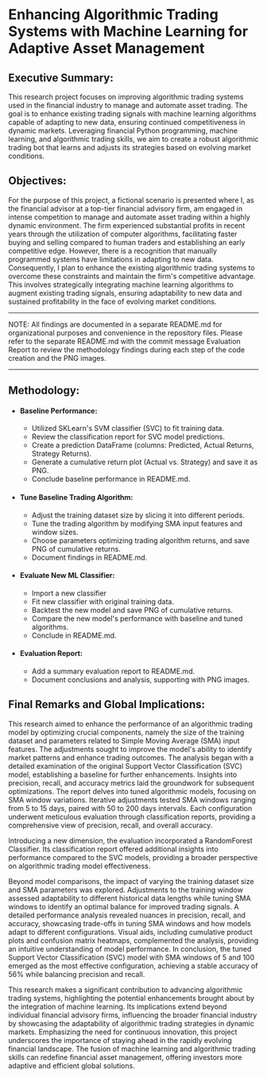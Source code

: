# Enhancing Algorithmic Trading Systems with Machine Learning for Adaptive Asset Management

## Executive Summary:
This research project focuses on improving algorithmic trading systems used in the financial industry to manage and automate asset trading. The goal is to enhance existing trading signals with machine learning algorithms capable of adapting to new data, ensuring continued competitiveness in dynamic markets. Leveraging financial Python programming, machine learning, and algorithmic trading skills, we aim to create a robust algorithmic trading bot that learns and adjusts its strategies based on evolving market conditions.

## Objectives: 
For the purpose of this project, a fictional scenario is presented where I, as the financial advisor at a top-tier financial advisory firm, am engaged in intense competition to manage and automate asset trading within a highly dynamic environment. The firm experienced substantial profits in recent years through the utilization of computer algorithms, facilitating faster buying and selling compared to human traders and establishing an early competitive edge. However, there is a recognition that manually programmed systems have limitations in adapting to new data. Consequently, I plan to enhance the existing algorithmic trading systems to overcome these constraints and maintain the firm's competitive advantage. This involves strategically integrating machine learning algorithms to augment existing trading signals, ensuring adaptability to new data and sustained profitability in the face of evolving market conditions.

_________________________________________________________________________
NOTE: All findings are documented in a separate README.md for organizational purposes and convenience in the repository files. 
Please refer to the separate README.md with the commit message Evaluation Report to review the methodology findings during each step of the code creation and the PNG images.
_______________________________________________________________________________________________________________________________________________________

## Methodology: 
- #### Baseline Performance:
  - Utilized SKLearn's SVM classifier (SVC) to fit training data.
  - Review the classification report for SVC model predictions.
  - Create a prediction DataFrame (columns: Predicted, Actual Returns, Strategy Returns).
  - Generate a cumulative return plot (Actual vs. Strategy) and save it as PNG.
  - Conclude baseline performance in README.md.
    
- #### Tune Baseline Trading Algorithm:
  - Adjust the training dataset size by slicing it into different periods.
  - Tune the trading algorithm by modifying SMA input features and window sizes.
  - Choose parameters optimizing trading algorithm returns, and save PNG of cumulative returns.
  - Document findings in README.md.

- #### Evaluate New ML Classifier:
  - Import a new classifier
  - Fit new classifier with original training data.
  - Backtest the new model and save PNG of cumulative returns.
  - Compare the new model's performance with baseline and tuned algorithms.
  - Conclude in README.md.
- #### Evaluation Report:
  - Add a summary evaluation report to README.md.
  - Document conclusions and analysis, supporting with PNG images.

## Final Remarks and Global Implications:
This research aimed to enhance the performance of an algorithmic trading model by optimizing crucial components, namely the size of the training dataset and parameters related to Simple Moving Average (SMA) input features. The adjustments sought to improve the model's ability to identify market patterns and enhance trading outcomes.
The analysis began with a detailed examination of the original Support Vector Classification (SVC) model, establishing a baseline for further enhancements. Insights into precision, recall, and accuracy metrics laid the groundwork for subsequent optimizations.
The report delves into tuned algorithmic models, focusing on SMA window variations. Iterative adjustments tested SMA windows ranging from 5 to 15 days, paired with 50 to 200 days intervals. Each configuration underwent meticulous evaluation through classification reports, providing a comprehensive view of precision, recall, and overall accuracy.

Introducing a new dimension, the evaluation incorporated a RandomForest Classifier. Its classification report offered additional insights into performance compared to the SVC models, providing a broader perspective on algorithmic trading model effectiveness.

Beyond model comparisons, the impact of varying the training dataset size and SMA parameters was explored. Adjustments to the training window assessed adaptability to different historical data lengths while tuning SMA windows to identify an optimal balance for improved trading signals. A detailed performance analysis revealed nuances in precision, recall, and accuracy, showcasing trade-offs in tuning SMA windows and how models adapt to different configurations. Visual aids, including cumulative product plots and confusion matrix heatmaps, complemented the analysis, providing an intuitive understanding of model performance.
In conclusion, the tuned Support Vector Classification (SVC) model with SMA windows of 5 and 100 emerged as the most effective configuration, achieving a stable accuracy of 56% while balancing precision and recall. 

This research makes a significant contribution to advancing algorithmic trading systems, highlighting the potential enhancements brought about by the integration of machine learning. Its implications extend beyond individual financial advisory firms, influencing the broader financial industry by showcasing the adaptability of algorithmic trading strategies in dynamic markets. Emphasizing the need for continuous innovation, this project underscores the importance of staying ahead in the rapidly evolving financial landscape. The fusion of machine learning and algorithmic trading skills can redefine financial asset management, offering investors more adaptive and efficient global solutions.
